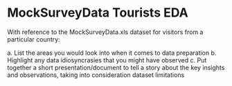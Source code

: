 # MockSurveyData Tourists EDA
 
With reference to the MockSurveyData.xls dataset for visitors from a particular country:

a. List the areas you would look into when it comes to data preparation
b. Highlight any data idiosyncrasies that you might have observed
c. Put together a short presentation/document to tell a story about the key insights and
observations, taking into consideration dataset limitations
